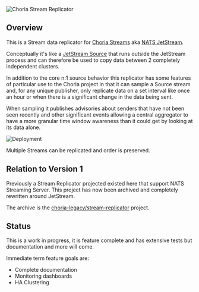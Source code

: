 ![Choria Stream Replicator](https://raw.githubusercontent.com/choria-io/stream-replicator/main/images/logo.png)

## Overview

This is a Stream data replicator for [Choria Streams](https://choria.io/docs/streams/) aka [NATS JetStream](https://docs.nats.io/jetstream/).

Conceptually it's like a [JetStream Source](https://docs.nats.io/running-a-nats-service/nats_admin/jetstream_admin/replication)
that runs outside the JetStream process and can therefore be used to copy data between 2 completely independent clusters.

In addition to the core n:1 source behavior this replicator has some features of particular use to the Choria project in 
that it can sample a Source stream and, for any unique publisher, only replicate data on a set interval like once an hour
or when there is a significant change in the data being sent. 

When sampling it publishes advisories about senders that have not been seen recently and other significant events 
allowing a central aggregator to have a more granular time window awareness than it could get by looking at its data alone.

![Deployment](https://raw.githubusercontent.com/choria-io/stream-replicator/main/images/deployment.png)

Multiple Streams can be replicated and order is preserved.

## Relation to Version 1

Previously a Stream Replicator projected existed here that support NATS Streaming Server.  This project has now been archived
and completely rewritten around JetStream.

The archive is the [choria-legacy/stream-replicator](https://github.com/choria-legacy/stream-replicator) project.

## Status

This is a work in progress, it is feature complete and has extensive tests but documentation and more will come.

Immediate term feature goals are:

 * Complete documentation
 * Monitoring dashboards
 * HA Clustering
